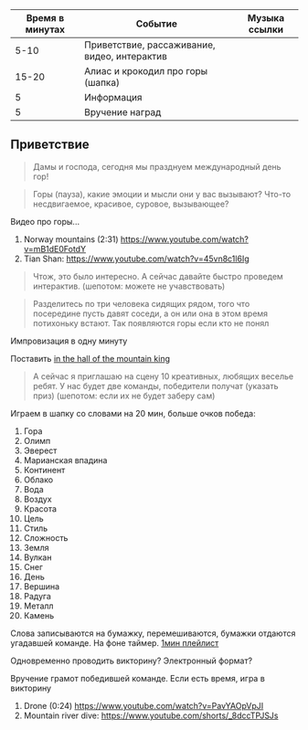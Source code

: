 
| Время в минутах | Событие                                      | Музыка ссылки |
| --------------- | -------------------------------------------- | ------------- |
| 5-10            | Приветствие, рассаживание, видео, интерактив |               |
| 15-20           | Алиас и крокодил про горы (шапка)            |               |
| 5               | Информация                                   |               |
| 5               | Вручение наград                              |               |
## Приветствие

> Дамы и господа, сегодня мы празднуем международный день гор!

> Горы (пауза), какие эмоции и мысли они у вас вызывают? Что-то несдвигаемое, красивое, суровое, вызывающее? 

Видео про горы...
1. Norway mountains (2:31) https://www.youtube.com/watch?v=mB1dE0FotdY
5. Tian Shan: https://www.youtube.com/watch?v=45vn8c1l6Ig

> Чтож, это было интересно. А сейчас давайте быстро проведем интерактив. (шепотом: можете не учавствовать)

> Разделитесь по три человека сидящих рядом, того что посередине пусть давят соседи, а он или она в этом время потихоньку встают. Так появляются горы если кто не понял

Импровизация в одну минуту

Поставить [in the hall of the mountain king](https://youtu.be/kLp_Hh6DKWc?si=JOep9CaNjMfmTyK8)

> А сейчас я приглашаю на сцену 10 креативных, любящих веселье ребят. У нас будет две команды, победители получат (указать приз) (шепотом: если их не будет заберу сам)

Играем в шапку со словами на 20 мин, больше очков победа: 
1. Гора
2. Олимп
3. Эверест
4. Марианская впадина
5. Континент
6. Облако
7. Вода
8. Воздух
9. Красота
10. Цель
11. Стиль
12. Сложность
13. Земля
14. Вулкан
15. Снег
16. День
17. Вершина
18. Радуга
19. Металл
20. Камень

Слова записываются на бумажку, перемешиваются, бумажки отдаются угадавшей команде. На фоне таймер. [1мин плейлист](https://youtube.com/playlist?list=PLP3WWltp8c0P6fQZGzH1Oih1sZZhBgP75&si=7Hz540DbHfYBF8DQ)

Одновременно проводить викторину? Электронный формат?

Вручение грамот победившей команде.
Если есть время, игра в викторину


1. Drone (0:24) https://www.youtube.com/watch?v=PavYAOpVpJI
2. Mountain river dive: https://www.youtube.com/shorts/_8dccTPJSJs